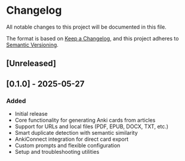# Changelog

All notable changes to this project will be documented in this file.

The format is based on [Keep a Changelog](https://keepachangelog.com/en/1.0.0/),
and this project adheres to [Semantic Versioning](https://semver.org/spec/v2.0.0.html).

## [Unreleased]

## [0.1.0] - 2025-05-27

### Added
- Initial release
- Core functionality for generating Anki cards from articles
- Support for URLs and local files (PDF, EPUB, DOCX, TXT, etc.)
- Smart duplicate detection with semantic similarity
- AnkiConnect integration for direct card export
- Custom prompts and flexible configuration
- Setup and troubleshooting utilities
